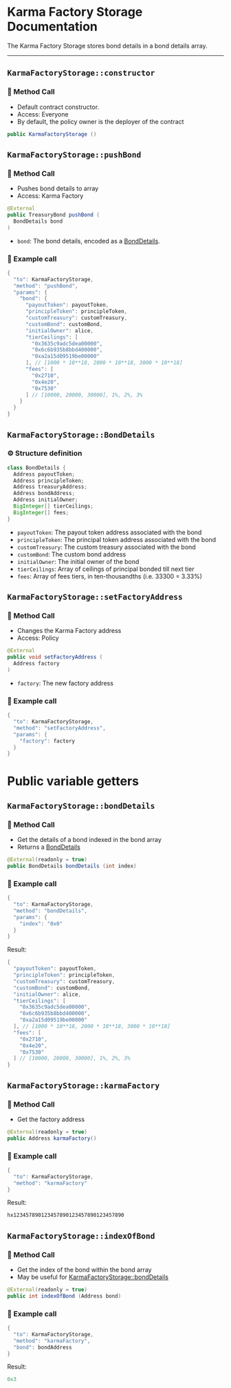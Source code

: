 # Karma Factory Storage Documentation

The Karma Factory Storage stores bond details in a bond details array.

---

## `KarmaFactoryStorage::constructor`

### 📜 Method Call

- Default contract constructor.
- Access: Everyone
- By default, the policy owner is the deployer of the contract

```java
public KarmaFactoryStorage ()
```

## `KarmaFactoryStorage::pushBond`

### 📜 Method Call

- Pushes bond details to array
- Access: Karma Factory

```java
@External
public TreasuryBond pushBond (
  BondDetails bond
)
```

- `bond`: The bond details, encoded as a [BondDetails](#karmafactorystoragebonddetails).

### 🧪 Example call

```java
{
  "to": KarmaFactoryStorage,
  "method": "pushBond",
  "params": {
    "bond": {
      "payoutToken": payoutToken,
      "principleToken": principleToken,
      "customTreasury": customTreasury,
      "customBond": customBond,
      "initialOwner": alice,
      "tierCeilings": [
        "0x3635c9adc5dea00000", 
        "0x6c6b935b8bbd400000", 
        "0xa2a15d09519be00000"
      ], // [1000 * 10**18, 2000 * 10**18, 3000 * 10**18]
      "fees": [
        "0x2710", 
        "0x4e20", 
        "0x7530"
      ] // [10000, 20000, 30000], 1%, 2%, 3%
    }
  }
}
```

## `KarmaFactoryStorage::BondDetails`

### ⚙️ Structure definition

```java
class BondDetails {
  Address payoutToken;
  Address principleToken;
  Address treasuryAddress;
  Address bondAddress;
  Address initialOwner;
  BigInteger[] tierCeilings;
  BigInteger[] fees;
}
```

- `payoutToken`: The payout token address associated with the bond
- `principleToken`: The principal token address associated with the bond
- `customTreasury`: The custom treasury associated with the bond
- `customBond`: The custom bond address
- `initialOwner`: The initial owner of the bond
- `tierCeilings`: Array of ceilings of principal bonded till next tier
- `fees`: Array of fees tiers, in ten-thousandths (i.e. 33300 = 3.33%)


## `KarmaFactoryStorage::setFactoryAddress`

### 📜 Method Call

- Changes the Karma Factory address
- Access: Policy

```java
@External
public void setFactoryAddress (
  Address factory
)
```

- `factory`: The new factory address

### 🧪 Example call

```java
{
  "to": KarmaFactoryStorage,
  "method": "setFactoryAddress",
  "params": {
    "factory": factory
  }
}
```

# Public variable getters

## `KarmaFactoryStorage::bondDetails`

### 📜 Method Call

- Get the details of a bond indexed in the bond array
- Returns a [BondDetails](#karmafactorystoragebonddetails)

```java
@External(readonly = true)
public BondDetails bondDetails (int index)
```

### 🧪 Example call

```java
{
  "to": KarmaFactoryStorage,
  "method": "bondDetails",
  "params": {
    "index": "0x0"
  }
}
```

Result:
```java
{
  "payoutToken": payoutToken,
  "principleToken": principleToken,
  "customTreasury": customTreasury,
  "customBond": customBond,
  "initialOwner": alice,
  "tierCeilings": [
    "0x3635c9adc5dea00000", 
    "0x6c6b935b8bbd400000", 
    "0xa2a15d09519be00000"
  ], // [1000 * 10**18, 2000 * 10**18, 3000 * 10**18]
  "fees": [
    "0x2710", 
    "0x4e20", 
    "0x7530"
  ] // [10000, 20000, 30000], 1%, 2%, 3%
}
```

## `KarmaFactoryStorage::karmaFactory`

### 📜 Method Call

- Get the factory address

```java
@External(readonly = true)
public Address karmaFactory()
```

### 🧪 Example call

```java
{
  "to": KarmaFactoryStorage,
  "method": "karmaFactory"
}
```

Result:
```java
hx123457890123457890123457890123457890
```


## `KarmaFactoryStorage::indexOfBond`

### 📜 Method Call

- Get the index of the bond within the bond array
- May be useful for [KarmaFactoryStorage::bondDetails](#karmafactorystoragebonddetails)

```java
@External(readonly = true)
public int indexOfBond (Address bond)
```

### 🧪 Example call

```java
{
  "to": KarmaFactoryStorage,
  "method": "karmaFactory",
  "bond": bondAddress
}
```

Result:
```java
0x3
```

